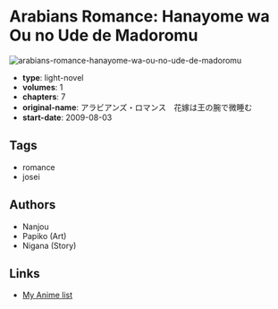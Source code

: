 # Arabians Romance: Hanayome wa Ou no Ude de Madoromu

![arabians-romance-hanayome-wa-ou-no-ude-de-madoromu](https://cdn.myanimelist.net/images/manga/1/182777.jpg)

-   **type**: light-novel
-   **volumes**: 1
-   **chapters**: 7
-   **original-name**: アラビアンズ・ロマンス　花嫁は王の腕で微睡む
-   **start-date**: 2009-08-03

## Tags

-   romance
-   josei

## Authors

-   Nanjou
-   Papiko (Art)
-   Nigana (Story)

## Links

-   [My Anime list](https://myanimelist.net/manga/100967/Arabians_Romance__Hanayome_wa_Ou_no_Ude_de_Madoromu)
